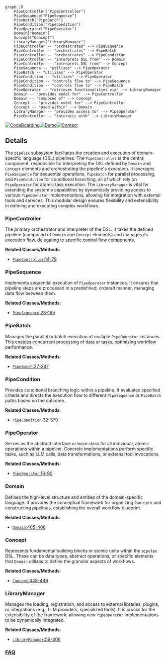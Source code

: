 ```mermaid
graph LR
    PipeController["PipeController"]
    PipeSequence["PipeSequence"]
    PipeBatch["PipeBatch"]
    PipeCondition["PipeCondition"]
    PipeOperator["PipeOperator"]
    Domain["Domain"]
    Concept["Concept"]
    LibraryManager["LibraryManager"]
    PipeController -- "orchestrates" --> PipeSequence
    PipeController -- "orchestrates" --> PipeBatch
    PipeController -- "orchestrates" --> PipeCondition
    PipeController -- "interprets DSL from" --> Domain
    PipeController -- "interprets DSL from" --> Concept
    PipeSequence -- "utilizes" --> PipeOperator
    PipeBatch -- "utilizes" --> PipeOperator
    PipeCondition -- "utilizes" --> PipeOperator
    PipeCondition -- "controls flow to" --> PipeSequence
    PipeCondition -- "controls flow to" --> PipeBatch
    PipeOperator -- "retrieves functionalities via" --> LibraryManager
    Domain -- "provides model for" --> PipeController
    Domain -- "composed of" --> Concept
    Concept -- "provides model for" --> PipeController
    Concept -- "used within" --> Domain
    LibraryManager -- "provides access to" --> PipeOperator
    PipeController -- "interacts with" --> LibraryManager
```

[![CodeBoarding](https://img.shields.io/badge/Generated%20by-CodeBoarding-9cf?style=flat-square)](https://github.com/CodeBoarding/GeneratedOnBoardings)[![Demo](https://img.shields.io/badge/Try%20our-Demo-blue?style=flat-square)](https://www.codeboarding.org/demo)[![Contact](https://img.shields.io/badge/Contact%20us%20-%20contact@codeboarding.org-lightgrey?style=flat-square)](mailto:contact@codeboarding.org)

## Details

The `pipelex` subsystem facilitates the creation and execution of domain-specific language (DSL) pipelines. The `PipeController` is the central component, responsible for interpreting the DSL defined by `Domain` and `Concept` elements and orchestrating the pipeline's execution. It leverages `PipeSequence` for sequential operations, `PipeBatch` for parallel processing, and `PipeCondition` for conditional branching, all of which rely on `PipeOperator` for atomic task execution. The `LibraryManager` is vital for extending the system's capabilities by dynamically providing access to various `PipeOperator` implementations, allowing for integration with external tools and services. This modular design ensures flexibility and extensibility in defining and executing complex workflows.

### PipeController
The primary orchestrator and interpreter of the DSL. It takes the defined pipeline (composed of `Domain` and `Concept` elements) and manages its execution flow, delegating to specific control flow components.


**Related Classes/Methods**:

- <a href="https://github.com/Pipelex/pipelex/blob/main/pipelex/pipe_controllers/pipe_controller.py#L14-L79" target="_blank" rel="noopener noreferrer">`PipeController`:14-79</a>


### PipeSequence
Implements sequential execution of `PipeOperator` instances. It ensures that pipeline steps are processed in a predefined, ordered manner, managing data flow between them.


**Related Classes/Methods**:

- <a href="https://github.com/Pipelex/pipelex/blob/main/pipelex/pipe_controllers/pipe_sequence.py#L23-L195" target="_blank" rel="noopener noreferrer">`PipeSequence`:23-195</a>


### PipeBatch
Manages the parallel or batch execution of multiple `PipeOperator` instances. This enables concurrent processing of data or tasks, optimizing workflow performance.


**Related Classes/Methods**:

- <a href="https://github.com/Pipelex/pipelex/blob/main/pipelex/pipe_controllers/pipe_batch.py#L27-L247" target="_blank" rel="noopener noreferrer">`PipeBatch`:27-247</a>


### PipeCondition
Provides conditional branching logic within a pipeline. It evaluates specified criteria and directs the execution flow to different `PipeSequence` or `PipeBatch` paths based on the outcome.


**Related Classes/Methods**:

- <a href="https://github.com/Pipelex/pipelex/blob/main/pipelex/pipe_controllers/pipe_condition.py#L32-L379" target="_blank" rel="noopener noreferrer">`PipeCondition`:32-379</a>


### PipeOperator
Serves as the abstract interface or base class for all individual, atomic operations within a pipeline. Concrete implementations perform specific tasks, such as LLM calls, data transformations, or external tool invocations.


**Related Classes/Methods**:

- <a href="https://github.com/Pipelex/pipelex/blob/main/pipelex/pipe_operators/pipe_operator.py#L16-L90" target="_blank" rel="noopener noreferrer">`PipeOperator`:16-90</a>


### Domain
Defines the high-level structure and entities of the domain-specific language. It provides the conceptual framework for organizing `Concept`s and constructing pipelines, establishing the overall workflow blueprint.


**Related Classes/Methods**:

- <a href="https://github.com/Pipelex/pipelex/blob/main/pipelex/hub.py#L405-L406" target="_blank" rel="noopener noreferrer">`Domain`:405-406</a>


### Concept
Represents fundamental building blocks or atomic units within the `pipelex` DSL. These can be data types, abstract operations, or specific elements that `Domain` utilizes to define the granular aspects of workflows.


**Related Classes/Methods**:

- <a href="https://github.com/Pipelex/pipelex/blob/main/pipelex/hub.py#L448-L449" target="_blank" rel="noopener noreferrer">`Concept`:448-449</a>


### LibraryManager
Manages the loading, registration, and access to external libraries, plugins, or integrations (e.g., LLM providers, specialized tools). It is crucial for the extensibility of the framework, allowing new `PipeOperator` implementations to be dynamically integrated.


**Related Classes/Methods**:

- <a href="https://github.com/Pipelex/pipelex/blob/main/pipelex/libraries/library_manager.py#L56-L406" target="_blank" rel="noopener noreferrer">`LibraryManager`:56-406</a>




### [FAQ](https://github.com/CodeBoarding/GeneratedOnBoardings/tree/main?tab=readme-ov-file#faq)
